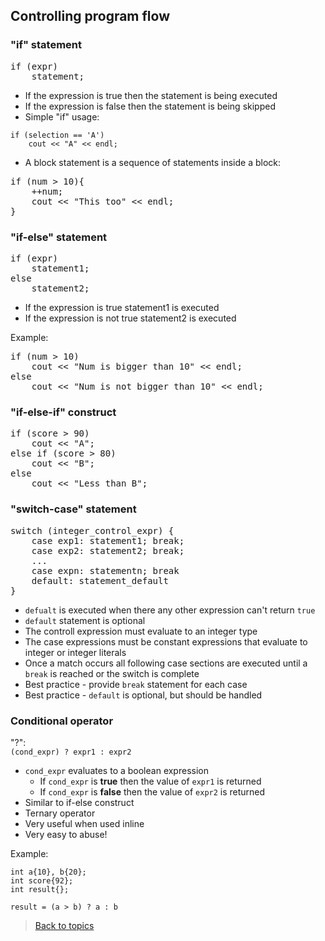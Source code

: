 ## Controlling program flow
### "if" statement
<pre>if (expr)
    statement;
</pre>
- If the expression is true then the statement is being executed
- If the expression is false then the statement is being skipped
- Simple "if" usage:
```
if (selection == 'A')
    cout << "A" << endl;
```
- A block statement is a sequence of statements inside a block:
<pre>
if (num > 10){
    ++num;
    cout << "This too" << endl;
}
</pre>
### "if-else" statement
<pre>
if (expr)
    statement1;
else
    statement2;
</pre>
- If the expression is true statement1 is executed
- If the expression is not true statement2 is executed<br>

Example:
<pre>
if (num > 10)
    cout << "Num is bigger than 10" << endl;
else
    cout << "Num is not bigger than 10" << endl;
</pre>
### "if-else-if" construct
<pre>
if (score > 90)
    cout << "A";
else if (score > 80)
    cout << "B";
else 
    cout << "Less than B";
</pre>
### "switch-case" statement
<pre>
switch (integer_control_expr) {
    case exp1: statement1; break;
    case exp2: statement2; break;
    ...
    case expn: statementn; break
    default: statement_default
}
</pre>
- `defualt` is executed when there any other expression can't return `true`
- `default` statement is optional 
- The controll expression must evaluate to an integer type
- The case expressions must be constant expressions that evaluate to integer or integer literals
- Once a match occurs all following case sections are executed until a `break` is reached or the switch is complete
- Best practice - provide `break` statement for each case
- Best practice - `default` is optional, but should be handled
### Conditional operator
"?":<br>
`(cond_expr) ? expr1 : expr2`
- `cond_expr` evaluates to a boolean expression
  - If `cond_expr` is **true** then the value of `expr1` is returned
  - If `cond_expr` is **false** then the value of `expr2` is returned
- Similar to if-else construct
- Ternary operator
- Very useful when used inline
- Very easy to abuse! 

Example:
```
int a{10}, b{20};
int score{92};
int result{};

result = (a > b) ? a : b
```
> [Back to topics](contents.md)